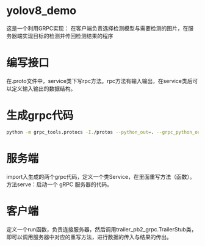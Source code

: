 # yolov8_demo
这是一个利用GRPC实现：
在客户端负责选择检测模型与需要检测的图片，在服务器端实现目标的检测并传回检测结果的程序
# 编写接口
在.proto文件中，service类下写rpc方法。rpc方法有输入输出，在service类后可以定义输入输出的数据结构。
# 生成grpc代码
```sh
python -m grpc_tools.protocs -I./protos --python_out=. --grpc_python_out=. ./
```
# 服务端
import入生成的两个grpc代码，定义一个类Service，在里面重写方法（函数）。方法serve：启动一个 gRPC 服务器的代码。

# 客户端
定义一个run函数，负责连接服务器，然后调用trailer_pb2_grpc.TrailerStub类，即可以调用服务器中对应的重写方法，进行数据的传入与结果的传出。